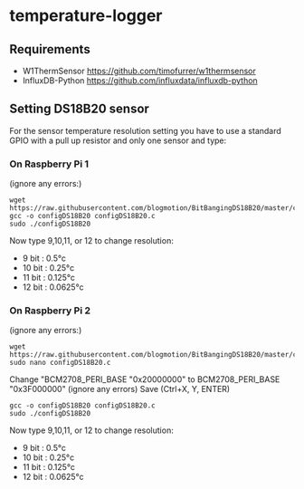 # temperature-logger

## Requirements
* W1ThermSensor https://github.com/timofurrer/w1thermsensor
* InfluxDB-Python https://github.com/influxdata/influxdb-python

## Setting DS18B20 sensor

For the sensor temperature resolution setting you have to use a standard GPIO with a pull up resistor and only one sensor and type:

### On Raspberry Pi 1

(ignore any errors:)

```
wget https://raw.githubusercontent.com/blogmotion/BitBangingDS18B20/master/configDS18B20.c
gcc -o configDS18B20 configDS18B20.c
sudo ./configDS18B20
```

Now type 9,10,11, or 12 to change resolution:

* 9 bit : 0.5°c
* 10 bit : 0.25°c
* 11 bit : 0.125°c
* 12 bit : 0.0625°c

### On Raspberry Pi 2

(ignore any errors:)

```
wget https://raw.githubusercontent.com/blogmotion/BitBangingDS18B20/master/configDS18B20.c
sudo nano configDS18B20.c
```

Change "BCM2708_PERI_BASE "0x20000000" to BCM2708_PERI_BASE "0x3F000000" (ignore any errors)
Save (Ctrl+X, Y, ENTER)

```
gcc -o configDS18B20 configDS18B20.c
sudo ./configDS18B20
```

Now type 9,10,11, or 12 to change resolution:

* 9 bit : 0.5°c
* 10 bit : 0.25°c
* 11 bit : 0.125°c
* 12 bit : 0.0625°c